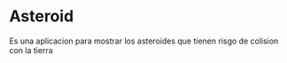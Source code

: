 # Asteroid
Es una aplicacion para mostrar los asteroides que tienen risgo de colision con la tierra 
